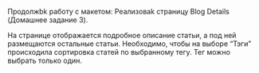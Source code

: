 Продолжbk работу с макетом: Реализоваk страницу Blog Details (Домашнее задание 3).

На странице отображается подробное описание статьи, а под ней размещаются остальные статьи. Необходимо, чтобы на выборе “Тэги” происходила сортировка статей по выбранному тегу. Тег можно выбрать только один.
